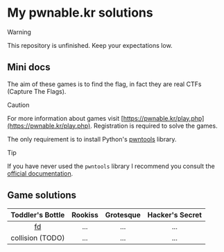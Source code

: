 # My pwnable.kr solutions

> [!WARNING]
> This repository is unfinished. Keep your expectations low.

## Mini docs

The aim of these games is to find the flag, in fact they are real CTFs (Capture The Flags).

> [!CAUTION]
> For more information about games visit [https://pwnable.kr/play.php](https://pwnable.kr/play.php). Registration is required to solve the games.

The only requirement is to install Python's [pwntools](https://pypi.org/project/pwntools/) library.

> [!TIP]
> If you have never used the `pwntools` library I recommend you consult the [official documentation](https://docs.pwntools.com/en/stable/).

## Game solutions

| Toddler's Bottle                                                 | Rookiss | Grotesque | Hacker's Secret |
| :---:                                                            | :---:   | :---:     | :---:           |
| [fd](https://github.com/AntonioBerna/pwnable.kr/blob/master/fd/) | ...     | ...       | ...             |
| collision (TODO)                                                 | ...     | ...       | ...             |

